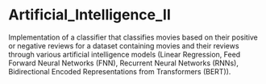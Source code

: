 # Artificial_Intelligence_II
Implementation of a classifier that classifies movies based on their positive or negative reviews for a dataset containing movies and their reviews through various artificial intelligence models (Linear Regression, Feed Forward Neural Networks (FNN), Recurrent Neural Networks (RNNs), Bidirectional Encoded Representations from Transformers (BERT)).
